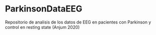 # ParkinsonDataEEG
Repositorio de analisis de los datos de EEG en pacientes con Parkinson y control en resting state (Anjum 2020)
